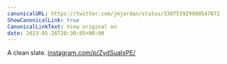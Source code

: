 ```yaml
---
canonicalURL: https://twitter.com/jmjordan/status/338753929980547072
ShowCanonicalLink: true
CanonicalLinkText: View original on
date: 2013-05-26T20:30:05+00:00
---
```

A clean slate. [instagram.com/p/ZydSuaIxPE/](http://instagram.com/p/ZydSuaIxPE/)